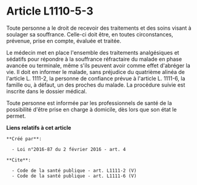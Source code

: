 # Article L1110-5-3

Toute personne a le droit de recevoir des traitements et des soins visant à soulager sa souffrance. Celle-ci doit être, en
toutes circonstances, prévenue, prise en compte, évaluée et traitée. 

Le médecin met en place l'ensemble des traitements analgésiques et sédatifs pour répondre à la souffrance réfractaire du
malade en phase avancée ou terminale, même s'ils peuvent avoir comme effet d'abréger la vie. Il doit en informer le malade,
sans préjudice du quatrième alinéa de l'article L. 1111-2, la personne de confiance prévue à l'article L. 1111-6, la famille
ou, à défaut, un des proches du malade. La procédure suivie est inscrite dans le dossier médical. 

Toute personne est informée par les professionnels de santé de la possibilité d'être prise en charge à domicile, dès lors que
son état le permet.

**Liens relatifs à cet article**

	**Créé par**:

	  - Loi n°2016-87 du 2 février 2016 - art. 4

	**Cite**:

	  - Code de la santé publique - art. L1111-2 (V)
	  - Code de la santé publique - art. L1111-6 (V)
